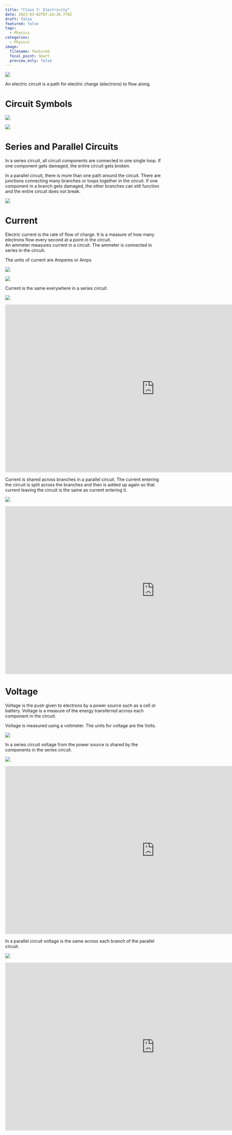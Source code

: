 ```yaml
---
title: "Class 7: Electricity"
date: 2023-03-02T07:24:26.779Z
draft: false
featured: false
tags:
  - Physics
categories:
  - Physics
image:
  filename: featured
  focal_point: Smart
  preview_only: false
---
```

![](electricity.png)

<!--StartFragment-->

An electric circuit is a path for electric charge (electrons) to flow along.

<!--EndFragment-->

# C﻿ircuit Symbols

![](circuitsymbols1.jpg)

![](circuitsymbols2.jpg)

# S﻿eries and Parallel Circuits

I﻿n a series circuit, all circuit components are connected in one single loop. If one component gets damaged, the entire circuit gets broken.

I﻿n a parallel circuit, there is more than one path around the circuit. There are junctions connecting many branches or loops together in the circuit. If one component in a branch gets damaged, the other branches can still function and the entire circuit does not break. 

![](electric-circuit-types-infographic-diagram-electric-circuit-types-infographic-diagram-mechanics-dynamics-physics-science-education-248276239.jpg)

# Current

Electric current is the rate of flow of charge. It is a measure of how many electrons flow every second at a point in the circuit.  \
An ammeter measures current in a circuit. The ammeter is connected in series in the circuit. 

T﻿he units of current are Amperes or Amps

![](current.png)

![](ammeter_symbol.png)

Current is the same everywhere in a series circuit.

![](current_in_a_series_circuit.png)

<iframe width="962" height="541" src="https://www.youtube.com/embed/zZ8znejhOas" title="Current in a series circuit" frameborder="0" allow="accelerometer; autoplay; clipboard-write; encrypted-media; gyroscope; picture-in-picture; web-share" allowfullscreen></iframe>

C﻿urrent is shared across branches in a parallel circuit. The current entering the circuit is split across the branches and then is added up again so that current leaving the circuit is the same as current entering it.

![](current_in_a_parallel_circuit.png)

 <iframe width="962" height="541" src="https://www.youtube.com/embed/ieooOjVBmbw" title="Current in a parallel circuit" frameborder="0" allow="accelerometer; autoplay; clipboard-write; encrypted-media; gyroscope; picture-in-picture; web-share" allowfullscreen></iframe>

# V﻿oltage

Voltage is the push given to electrons by a power source such as a cell or battery. Voltage is a measure of the energy transferred across each component in the circuit. 

V﻿oltage is measured using a voltmeter. The units for voltage are the Volts.

![](voltmeter.png)

I﻿n a series circuit voltage from the power source is shared by the components in the series circuit. 

![](voltage_series_circuit.png)

<iframe width="962" height="541" src="https://www.youtube.com/embed/Mt2rZJ9uVL0" title="Voltage in a series circuit" frameborder="0" allow="accelerometer; autoplay; clipboard-write; encrypted-media; gyroscope; picture-in-picture; web-share" allowfullscreen></iframe>

I﻿n a parallel circuit voltage is the same across each branch of the parallel circuit.

![](voltage_parallel_circuit.png)

<iframe width="962" height="541" src="https://www.youtube.com/embed/etnrAWT1lY0" title="Voltage in a parallel circuit" frameborder="0" allow="accelerometer; autoplay; clipboard-write; encrypted-media; gyroscope; picture-in-picture; web-share" allowfullscreen></iframe>